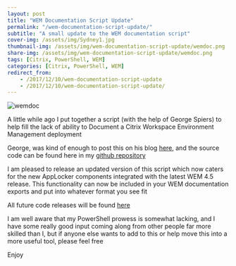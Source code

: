 ```yaml
---
layout: post
title: "WEM Documentation Script Update"
permalink: "/wem-documentation-script-update/"
subtitle: "A small update to the WEM documentation script"
cover-img: /assets/img/Sydney1.jpg
thumbnail-img: /assets/img/wem-documentation-script-update/wemdoc.png
share-img: /assets/img/wem-documentation-script-update/wemdoc.png
tags: [Citrix, PowerShell, WEM]
categories: [Citrix, PowerShell, WEM]
redirect_from: 
    - /2017/12/10/wem-documentation-script-update
    - /2017/12/10/wem-documentation-script-update/
---
```


![wemdoc]({{site.baseurl}}/assets/img/wem-documentation-script-update/wemdoc.png)

A little while ago I put together a script (with the help of George Spiers) to help fill the lack of ability to Document a Citrix Workspace Environment Management deployment

George, was kind of enough to post this on his blog [here](http://www.jgspiers.com/citrix-workspace-environment-management-documentation-script/), and the source code can be found here in my [github repository](https://github.com/JamesKindon/CitrixWEMDoc)

I am pleased to release an updated version of this script which now caters for the new AppLocker components integrated with the latest WEM 4.5 release. This functionality can now be included in your WEM documentation exports and put into whatever format you see fit

All future code releases will be found [here](https://github.com/JamesKindon/CitrixWEMDoc)

I am well aware that my PowerShell prowess is somewhat lacking, and I have some really good input coming along from other people far more skilled than I, but if anyone else wants to add to this or help move this into a more useful tool, please feel free

Enjoy
